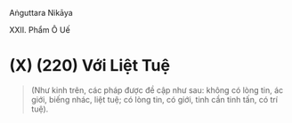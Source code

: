 Aṅguttara Nikāya

XXII. Phẩm Ô Uế

# (X) (220) Với Liệt Tuệ

> (Như kinh trên, các pháp được đề cập như sau: không có lòng tin, ác giới, biếng nhác, liệt tuệ; có lòng tin, có giới, tinh cần tinh tấn, có trí tuệ).

